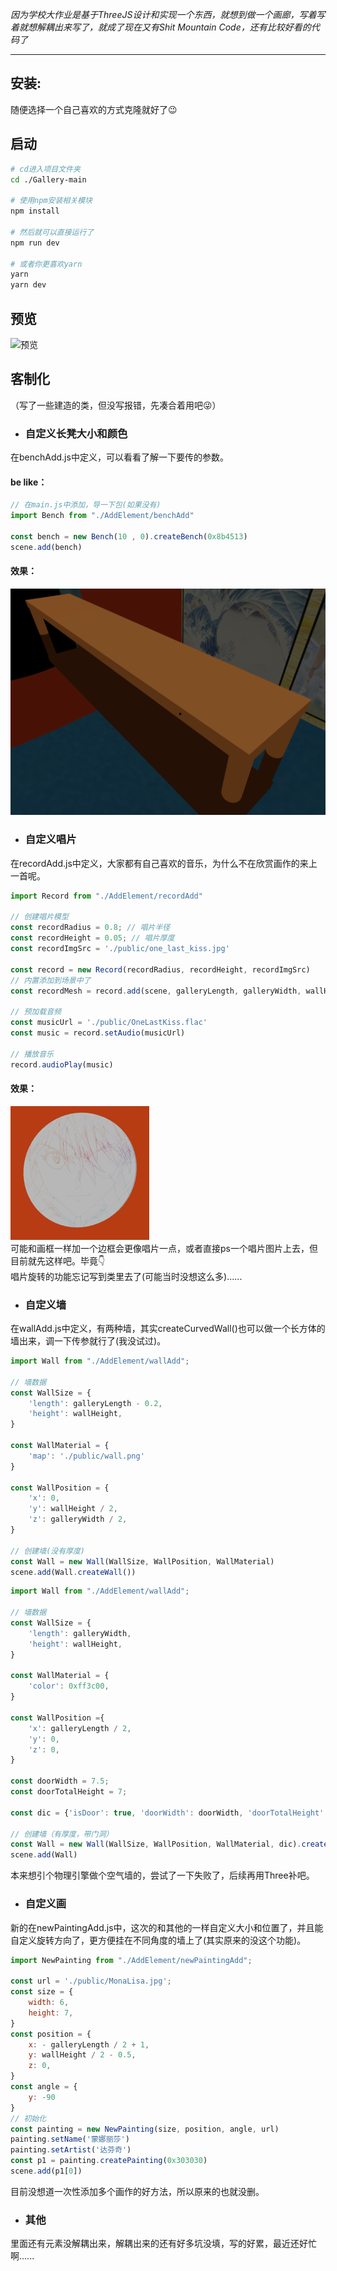 *因为学校大作业是基于ThreeJS设计和实现一个东西，就想到做一个画廊，写着写着就想解耦出来写了，就成了现在又有Shit Mountain Code，还有比较好看的代码了*

---

## 安装:
随便选择一个自己喜欢的方式克隆就好了😉

## 启动
```bash
# cd进入项目文件夹
cd ./Gallery-main

# 使用npm安装相关模块
npm install

# 然后就可以直接运行了
npm run dev

# 或者你更喜欢yarn
yarn
yarn dev
```

## 预览
![预览](/public/gallery.gif)

## 客制化
（写了一些建造的类，但没写报错，先凑合着用吧😜）
- ### 自定义长凳大小和颜色
在benchAdd.js中定义，可以看看了解一下要传的参数。  
#### be like：
```javascript
// 在main.js中添加，导一下包(如果没有)
import Bench from "./AddElement/benchAdd"

const bench = new Bench(10 , 0).createBench(0x8b4513)
scene.add(bench)
```
#### 效果：
![长凳](public/bench.png)

- ### 自定义唱片
在recordAdd.js中定义，大家都有自己喜欢的音乐，为什么不在欣赏画作的来上一首呢。
```javascript
import Record from "./AddElement/recordAdd"

// 创建唱片模型
const recordRadius = 0.8; // 唱片半径
const recordHeight = 0.05; // 唱片厚度
const recordImgSrc = './public/one_last_kiss.jpg'

const record = new Record(recordRadius, recordHeight, recordImgSrc)
// 内置添加到场景中了
const recordMesh = record.add(scene, galleryLength, galleryWidth, wallHeight)

// 预加载音频
const musicUrl = './public/OneLastKiss.flac'
const music = record.setAudio(musicUrl)

// 播放音乐
record.audioPlay(music)
```
#### 效果：
![唱片](public/record.png)  
可能和画框一样加一个边框会更像唱片一点，或者直接ps一个唱片图片上去，但目前就先这样吧。毕竟👇  
唱片旋转的功能忘记写到类里去了(可能当时没想这么多)......

- ### 自定义墙
在wallAdd.js中定义，有两种墙，其实createCurvedWall()也可以做一个长方体的墙出来，调一下传参就行了(我没试过)。
```javascript
import Wall from "./AddElement/wallAdd";

// 墙数据
const WallSize = {
    'length': galleryLength - 0.2,
    'height': wallHeight,
}

const WallMaterial = {
    'map': './public/wall.png'
}

const WallPosition = {
    'x': 0,
    'y': wallHeight / 2,
    'z': galleryWidth / 2,
}

// 创建墙(没有厚度)
const Wall = new Wall(WallSize, WallPosition, WallMaterial)
scene.add(Wall.createWall())
```
```javascript
import Wall from "./AddElement/wallAdd";

// 墙数据
const WallSize = {
    'length': galleryWidth,
    'height': wallHeight,
}

const WallMaterial = {
    'color': 0xff3c00,
}

const WallPosition ={
    'x': galleryLength / 2,
    'y': 0,
    'z': 0,
}

const doorWidth = 7.5;
const doorTotalHeight = 7;

const dic = {'isDoor': true, 'doorWidth': doorWidth, 'doorTotalHeight': doorTotalHeight}

// 创建墙（有厚度，带门洞）
const Wall = new Wall(WallSize, WallPosition, WallMaterial, dic).createCurvedWall()
scene.add(Wall)

```
本来想引个物理引擎做个空气墙的，尝试了一下失败了，后续再用Three补吧。

- ### 自定义画
新的在newPaintingAdd.js中，这次的和其他的一样自定义大小和位置了，并且能自定义旋转方向了，更方便挂在不同角度的墙上了(其实原来的没这个功能)。
```javascript
import NewPainting from "./AddElement/newPaintingAdd";

const url = './public/MonaLisa.jpg';
const size = {
    width: 6,
    height: 7,
}
const position = {
    x: - galleryLength / 2 + 1,
    y: wallHeight / 2 - 0.5,
    z: 0,
}
const angle = {
    y: -90
}
// 初始化
const painting = new NewPainting(size, position, angle, url)
painting.setName('蒙娜丽莎')
painting.setArtist('达芬奇')
const p1 = painting.createPainting(0x303030)
scene.add(p1[0])
```
目前没想道一次性添加多个画作的好方法，所以原来的也就没删。

- ### 其他
里面还有元素没解耦出来，解耦出来的还有好多坑没填，写的好累，最近还好忙啊......